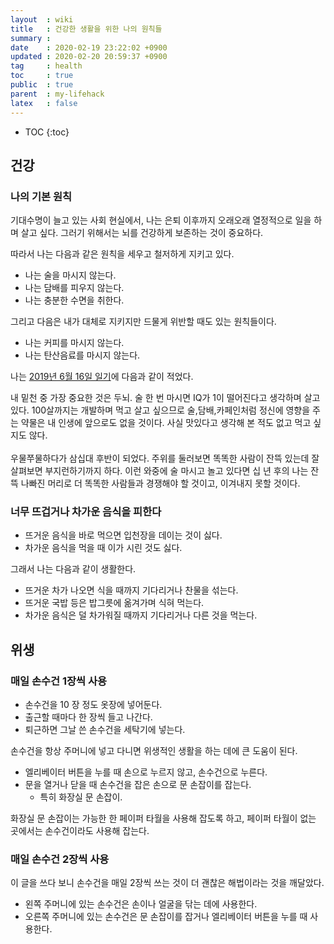 ```yaml
---
layout  : wiki
title   : 건강한 생활을 위한 나의 원칙들
summary : 
date    : 2020-02-19 23:22:02 +0900
updated : 2020-02-20 20:59:37 +0900
tag     : health
toc     : true
public  : true
parent  : my-lifehack
latex   : false
---
```

* TOC
{:toc}

## 건강
### 나의 기본 원칙

기대수명이 늘고 있는 사회 현실에서, 나는 은퇴 이후까지 오래오래 열정적으로 일을 하며 살고 싶다.
그러기 위해서는 뇌를 건강하게 보존하는 것이 중요하다.

따라서 나는 다음과 같은 원칙을 세우고 철저하게 지키고 있다.

* 나는 술을 마시지 않는다.
* 나는 담배를 피우지 않는다.
* 나는 충분한 수면을 취한다.

그리고 다음은 내가 대체로 지키지만 드물게 위반할 때도 있는 원칙들이다.

* 나는 커피를 마시지 않는다.
* 나는 탄산음료를 마시지 않는다.

나는 [2019년 6월 16일 일기](/wiki/memo-2019/#2019-06-16-%EC%9D%BC )에 다음과 같이 적었다.

>
내 밑천 중 가장 중요한 것은 두뇌. 술 한 번 마시면 IQ가 1이 떨어진다고 생각하며 살고 있다. 100살까지는 개발하며 먹고 살고 싶으므로 술,담배,카페인처럼 정신에 영향을 주는 약물은 내 인생에 앞으로도 없을 것이다. 사실 맛있다고 생각해 본 적도 없고 먹고 싶지도 않다.
<br/><br/>
우물쭈물하다가 삼십대 후반이 되었다. 주위를 둘러보면 똑똑한 사람이 잔뜩 있는데 잘 살펴보면 부지런하기까지 하다. 이런 와중에 술 마시고 놀고 있다면 십 년 후의 나는 잔뜩 나빠진 머리로 더 똑똑한 사람들과 경쟁해야 할 것이고, 이겨내지 못할 것이다.

### 너무 뜨겁거나 차가운 음식을 피한다

* 뜨거운 음식을 바로 먹으면 입천장을 데이는 것이 싫다.
* 차가운 음식을 먹을 때 이가 시린 것도 싫다.

그래서 나는 다음과 같이 생활한다.

* 뜨거운 차가 나오면 식을 때까지 기다리거나 찬물을 섞는다.
* 뜨거운 국밥 등은 밥그릇에 옮겨가며 식혀 먹는다.
* 차가운 음식은 덜 차가워질 때까지 기다리거나 다른 것을 먹는다.

## 위생
### 매일 손수건 1장씩 사용

* 손수건을 10 장 정도 옷장에 넣어둔다.
* 출근할 때마다 한 장씩 들고 나간다.
* 퇴근하면 그날 쓴 손수건을 세탁기에 넣는다.

손수건을 항상 주머니에 넣고 다니면 위생적인 생활을 하는 데에 큰 도움이 된다.

* 엘리베이터 버튼을 누를 때 손으로 누르지 않고, 손수건으로 누른다.
* 문을 열거나 닫을 때 손수건을 잡은 손으로 문 손잡이를 잡는다.
    * 특히 화장실 문 손잡이.

화장실 문 손잡이는 가능한 한 페이퍼 타월을 사용해 잡도록 하고, 페이퍼 타월이 없는 곳에서는 손수건이라도 사용해 잡는다.

### 매일 손수건 2장씩 사용

이 글을 쓰다 보니 손수건을 매일 2장씩 쓰는 것이 더 괜찮은 해법이라는 것을 깨달았다.

* 왼쪽 주머니에 있는 손수건은 손이나 얼굴을 닦는 데에 사용한다.
* 오른쪽 주머니에 있는 손수건은 문 손잡이를 잡거나 엘리베이터 버튼을 누를 때 사용한다.


